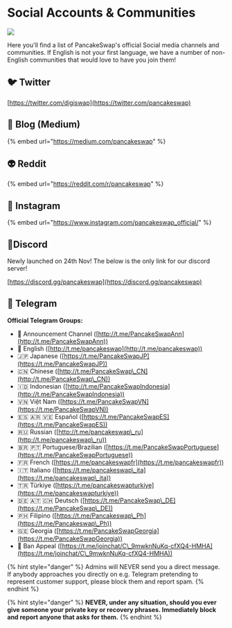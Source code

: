 # Social Accounts & Communities

![](<../.gitbook/assets/docs masthead (22).png>)

Here you'll find a list of PancakeSwap's official Social media channels and communities. If English is not your first language, we have a number of non-English communities that would love to have you join them!

## 🐦 Twitter

[https://twitter.com/digiswap](https://twitter.com/pancakeswap)

## 📰 Blog (Medium)

{% embed url="https://medium.com/pancakeswap" %}

## 👽 Reddit

{% embed url="https://reddit.com/r/pancakeswap" %}

## 🤳 Instagram

{% embed url="https://www.instagram.com/pancakeswap_official/" %}

## 🤖Discord

Newly launched on 24th Nov! The below is the only link for our discord server!

[https://discord.gg/pancakeswap](https://discord.gg/pancakeswap)

## 💬 Telegram

**Official Telegram Groups:**

* 📣 Announcement Channel ([http://t.me/PancakeSwapAnn](http://t.me/PancakeSwapAnn))
* 🥞 English ([http://t.me/pancakeswap](http://t.me/pancakeswap))
* 🇯🇵 Japanese ([https://t.me/PancakeSwapJP](https://t.me/PancakeSwapJP))
* 🇨🇳 Chinese ([http://t.me/PancakeSwap\_CN](http://t.me/PancakeSwap\_CN))
* 🇮🇩 Indonesian ([http://t.me/PancakeSwapIndonesia](http://t.me/PancakeSwapIndonesia))
* 🇻🇳 Việt Nam ([https://t.me/PancakeSwapVN](https://t.me/PancakeSwapVN))
* 🇪🇸 🇦🇷 🇻🇪 Español ([https://t.me/PancakeSwapES](https://t.me/PancakeSwapES))
* 🇷🇺 Russian ([http://t.me/pancakeswap\_ru](http://t.me/pancakeswap\_ru))
* 🇧🇷 🇵🇹 Portuguese/Brazilian ([https://t.me/PancakeSwapPortuguese](https://t.me/PancakeSwapPortuguese))
* 🇫🇷 French ([https://t.me/pancakeswapfr](https://t.me/pancakeswapfr))
* 🇮🇹 Italiano ([https://t.me/pancakeswap\_ita](https://t.me/pancakeswap\_ita))
* 🇹🇷 Türkiye ([https://t.me/pancakeswapturkiye](https://t.me/pancakeswapturkiye))
* 🇩🇪 🇦🇹 🇨🇭 Deutsch ([https://t.me/PancakeSwap\_DE](https://t.me/PancakeSwap\_DE))
* 🇵🇭 Filipino ([https://t.me/Pancakeswap\_Ph](https://t.me/Pancakeswap\_Ph))
* 🇬🇪 Georgia ([https://t.me/PancakeSwapGeorgia](https://t.me/PancakeSwapGeorgia))
* 😤 Ban Appeal ([https://t.me/joinchat/C\_9mwknNuKq-cfXQ4-HMHA](https://t.me/joinchat/C\_9mwknNuKq-cfXQ4-HMHA))

{% hint style="danger" %}
Admins will NEVER send you a direct message. If anybody approaches you directly on e.g. Telegram pretending to represent customer support, please block them and report spam.
{% endhint %}

{% hint style="danger" %}
**NEVER, under any situation, should you ever give someone your private key or recovery phrases. Immediately block and report anyone that asks for them.**
{% endhint %}
